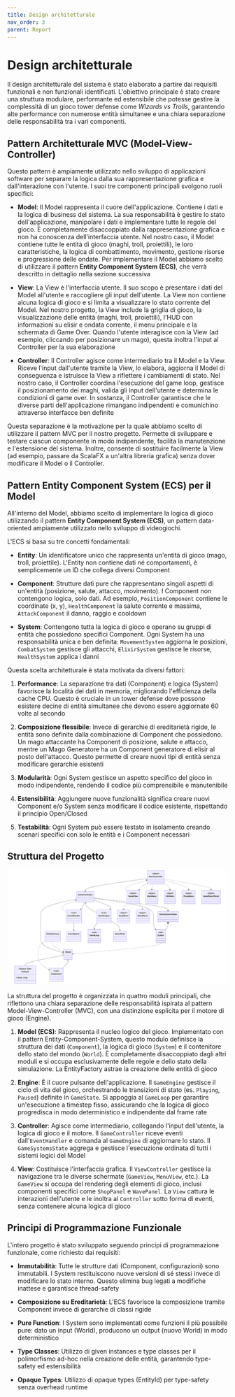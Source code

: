 ```yaml
---
title: Design architetturale
nav_order: 3
parent: Report
---
```


# Design architetturale

Il design architetturale del sistema è stato elaborato a partire dai requisiti funzionali e non funzionali identificati. L'obiettivo principale è stato creare una struttura modulare, performante ed estensibile che potesse gestire la complessità di un gioco tower defense come _Wizards vs Trolls_, garantendo alte performance con numerose entità simultanee e una chiara separazione delle responsabilità tra i vari componenti.

## Pattern Architetturale MVC (Model-View-Controller)

Questo pattern è ampiamente utilizzato nello sviluppo di applicazioni software per separare la logica dalla sua rappresentazione grafica e dall'interazione con l'utente. I suoi tre componenti principali svolgono ruoli specifici:

* **Model**: Il Model rappresenta il cuore dell'applicazione. Contiene i dati e la logica di business del sistema. La sua responsabilità è gestire lo stato dell'applicazione, manipolare i dati e implementare tutte le regole del gioco. È completamente disaccoppiato dalla rappresentazione grafica e non ha conoscenza dell'interfaccia utente. Nel nostro caso, il Model contiene tutte le entità di gioco (maghi, troll, proiettili), le loro caratteristiche, la logica di combattimento, movimento, gestione risorse e progressione delle ondate. Per implementare il Model abbiamo scelto di utilizzare il pattern **Entity Component System (ECS)**, che verrà descritto in dettaglio nella sezione successiva

* **View**: La View è l'interfaccia utente. Il suo scopo è presentare i dati del Model all'utente e raccogliere gli input dell'utente. La View non contiene alcuna logica di gioco e si limita a visualizzare lo stato corrente del Model. Nel nostro progetto, la View include la griglia di gioco, la visualizzazione delle entità (maghi, troll, proiettili), l'HUD con informazioni su elisir e ondata corrente, il menu principale e la schermata di Game Over. Quando l'utente interagisce con la View (ad esempio, cliccando per posizionare un mago), questa inoltra l'input al Controller per la sua elaborazione

* **Controller**: Il Controller agisce come intermediario tra il Model e la View. Riceve l'input dall'utente tramite la View, lo elabora, aggiorna il Model di conseguenza e istruisce la View a riflettere i cambiamenti di stato. Nel nostro caso, il Controller coordina l'esecuzione del game loop, gestisce il posizionamento dei maghi, valida gli input dell'utente e determina le condizioni di game over. In sostanza, il Controller garantisce che le diverse parti dell'applicazione rimangano indipendenti e comunichino attraverso interfacce ben definite

Questa separazione è la motivazione per la quale abbiamo scelto di utilizzare il pattern MVC per il nostro progetto. Permette di sviluppare e testare ciascun componente in modo indipendente, facilita la manutenzione e l'estensione del sistema. Inoltre, consente di sostituire facilmente la View (ad esempio, passare da ScalaFX a un'altra libreria grafica) senza dover modificare il Model o il Controller.

## Pattern Entity Component System (ECS) per il Model

All'interno del Model, abbiamo scelto di implementare la logica di gioco utilizzando il pattern **Entity Component System (ECS)**, un pattern data-oriented ampiamente utilizzato nello sviluppo di videogiochi.

L'ECS si basa su tre concetti fondamentali:

* **Entity**: Un identificatore unico che rappresenta un'entità di gioco (mago, troll, proiettile). L'Entity non contiene dati né comportamenti, è semplicemente un ID che collega diversi Component

* **Component**: Strutture dati pure che rappresentano singoli aspetti di un'entità (posizione, salute, attacco, movimento). I Component non contengono logica, solo dati. Ad esempio, `PositionComponent` contiene le coordinate (x, y), `HealthComponent` la salute corrente e massima, `AttackComponent` il danno, raggio e cooldown

* **System**: Contengono tutta la logica di gioco e operano su gruppi di entità che possiedono specifici Component. Ogni System ha una responsabilità unica e ben definita: `MovementSystem` aggiorna le posizioni, `CombatSystem` gestisce gli attacchi, `ElixirSystem` gestisce le risorse, `HealthSystem` applica i danni

Questa scelta architetturale è stata motivata da diversi fattori:

1. **Performance**: La separazione tra dati (Component) e logica (System) favorisce la località dei dati in memoria, migliorando l'efficienza della cache CPU. Questo è cruciale in un tower defense dove possono esistere decine di entità simultanee che devono essere aggiornate 60 volte al secondo

2. **Composizione flessibile**: Invece di gerarchie di ereditarietà rigide, le entità sono definite dalla combinazione di Component che possiedono. Un mago attaccante ha Component di posizione, salute e attacco, mentre un Mago Generatore ha un Component generatore di elisir al posto dell'attacco. Questo permette di creare nuovi tipi di entità senza modificare gerarchie esistenti

3. **Modularità**: Ogni System gestisce un aspetto specifico del gioco in modo indipendente, rendendo il codice più comprensibile e manutenibile

4. **Estensibilità**: Aggiungere nuove funzionalità significa creare nuovi Component e/o System senza modificare il codice esistente, rispettando il principio Open/Closed

5. **Testabilità**: Ogni System può essere testato in isolamento creando scenari specifici con solo le entità e i Component necessari

## Struttura del Progetto

![Architettura del Progetto](../assets/img/architecture.png)

La struttura del progetto è organizzata in quattro moduli principali, che riflettono una chiara separazione delle
responsabilità ispirata al pattern Model-View-Controller (MVC), con una distinzione esplicita per il motore di
gioco (Engine).

1. **Model (ECS)**: Rappresenta il nucleo logico del gioco. Implementato con il pattern Entity-Component-System, questo
   modulo definisce la struttura dei dati (`Component`), la logica di gioco (`System`) e il contenitore dello
   stato del mondo (`World`). È completamente disaccoppiato dagli altri moduli e si occupa esclusivamente
   delle regole e dello stato della simulazione. La EntityFactory astrae la creazione delle entità di gioco

2. **Engine**: È il cuore pulsante dell'applicazione. Il `GameEngine` gestisce il ciclo di vita del gioco,
   orchestrando le transizioni di stato (es. `Playing`, `Paused`) definite in `GameState`. Si appoggia al `GameLoop` per
   garantire un'esecuzione a timestep fisso, assicurando che la logica di gioco progredisca in modo deterministico e
   indipendente dal frame rate

3. **Controller**: Agisce come intermediario, collegando l'input dell'utente, la logica di gioco e il motore.
   Il `GameController` riceve eventi dall'`EventHandler` e comanda al `GameEngine` di aggiornare lo stato.
   Il `GameSystemsState` aggrega e gestisce l'esecuzione ordinata di tutti i sistemi logici del Model

4. **View**: Costituisce l'interfaccia grafica. Il `ViewController` gestisce la navigazione tra le diverse
   schermate (`GameView`, `MenuView`, etc.). La `GameView` si occupa del rendering degli elementi di gioco,
   inclusi componenti specifici come `ShopPanel` e `WavePanel`. La `View` cattura le interazioni dell'utente e
   le inoltra al `Controller` sotto forma di eventi, senza contenere alcuna logica di gioco

## Principi di Programmazione Funzionale

L'intero progetto è stato sviluppato seguendo principi di programmazione funzionale, come richiesto dai requisiti:

* **Immutabilità**: Tutte le strutture dati (Component, configurazioni) sono immutabili. I System restituiscono nuove versioni di sé stessi invece di modificare lo stato interno. Questo elimina bug legati a modifiche inattese e garantisce thread-safety

* **Composizione su Ereditarietà**: L'ECS favorisce la composizione tramite Component invece di gerarchie di classi rigide

* **Pure Function**: I System sono implementati come funzioni il più possibile pure: dato un input (World), producono un output (nuovo World) in modo deterministico

* **Type Classes**: Utilizzo di given instances e type classes per il polimorfismo ad-hoc nella creazione delle entità, garantendo type-safety ed estensibilità

* **Opaque Types**: Utilizzo di opaque types (EntityId) per type-safety senza overhead runtime